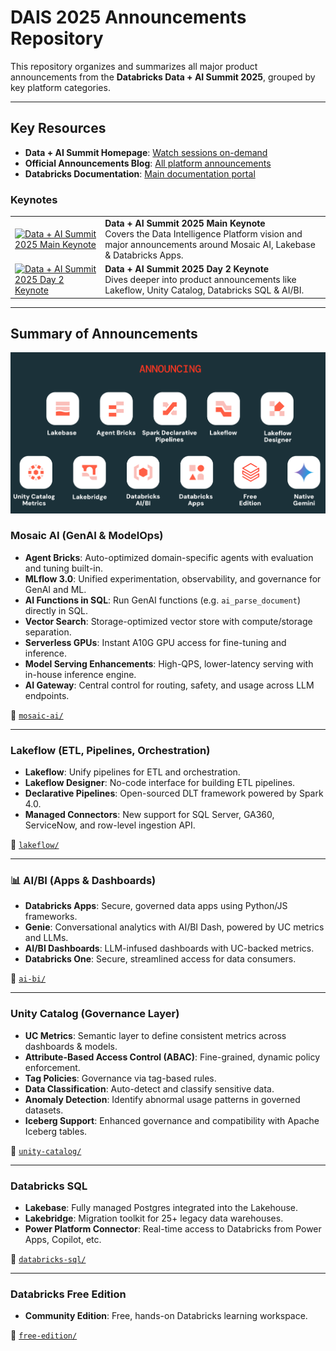 # DAIS 2025 Announcements Repository

This repository organizes and summarizes all major product announcements from the **Databricks Data + AI Summit 2025**, grouped by key platform categories. 

---

## Key Resources
*   **Data + AI Summit Homepage**: [Watch sessions on-demand](https://www.databricks.com/dataaisummit/)
*   **Official Announcements Blog**: [All platform announcements](https://www.databricks.com/blog/category/platform/announcements?categories=announcements)
*   **Databricks Documentation**: [Main documentation portal](https://docs.databricks.com/aws/en/)

### Keynotes
| | |
| --- | --- |
| [![Data + AI Summit 2025 Main Keynote](https://img.youtube.com/vi/ul8cRLIP_Vk/0.jpg)](https://www.youtube.com/watch?v=UfbyzK488Hk) | **Data + AI Summit 2025 Main Keynote**<br/>Covers the Data Intelligence Platform vision and major announcements around Mosaic AI, Lakebase & Databricks Apps. |
| [![Data + AI Summit 2025 Day 2 Keynote](https://img.youtube.com/vi/0pys27kA67U/0.jpg)](https://www.youtube.com/watch?v=0pys27kA67U) | **Data + AI Summit 2025 Day 2 Keynote**<br/>Dives deeper into product announcements like Lakeflow, Unity Catalog, Databricks SQL & AI/BI. |

---

## Summary of Announcements
![Announcements](/_resources/images/announcements.png)
### Mosaic AI (GenAI & ModelOps)
- **Agent Bricks**: Auto-optimized domain-specific agents with evaluation and tuning built-in.
- **MLflow 3.0**: Unified experimentation, observability, and governance for GenAI and ML.
- **AI Functions in SQL**: Run GenAI functions (e.g. `ai_parse_document`) directly in SQL.
- **Vector Search**: Storage-optimized vector store with compute/storage separation.
- **Serverless GPUs**: Instant A10G GPU access for fine-tuning and inference.
- **Model Serving Enhancements**: High-QPS, lower-latency serving with in-house inference engine.
- **AI Gateway**: Central control for routing, safety, and usage across LLM endpoints.

📁 [`mosaic-ai/`](./mosaic-ai)

---

### Lakeflow (ETL, Pipelines, Orchestration)
- **Lakeflow**: Unify pipelines for ETL and orchestration.
- **Lakeflow Designer**: No-code interface for building ETL pipelines.
- **Declarative Pipelines**: Open-sourced DLT framework powered by Spark 4.0.
- **Managed Connectors**: New support for SQL Server, GA360, ServiceNow, and row-level ingestion API.

📁 [`lakeflow/`](./lakeflow)

---

### 📊 AI/BI (Apps & Dashboards)
- **Databricks Apps**: Secure, governed data apps using Python/JS frameworks.
- **Genie**: Conversational analytics with AI/BI Dash, powered by UC metrics and LLMs.
- **AI/BI Dashboards**: LLM-infused dashboards with UC-backed metrics.
- **Databricks One**: Secure, streamlined access for data consumers.

📁 [`ai-bi/`](./ai-bi)

---

### Unity Catalog (Governance Layer)
- **UC Metrics**: Semantic layer to define consistent metrics across dashboards & models.
- **Attribute-Based Access Control (ABAC)**: Fine-grained, dynamic policy enforcement.
- **Tag Policies**: Governance via tag-based rules.
- **Data Classification**: Auto-detect and classify sensitive data.
- **Anomaly Detection**: Identify abnormal usage patterns in governed datasets.
- **Iceberg Support**: Enhanced governance and compatibility with Apache Iceberg tables.

📁 [`unity-catalog/`](./unity-catalog)

---

### Databricks SQL
- **Lakebase**: Fully managed Postgres integrated into the Lakehouse.
- **Lakebridge**: Migration toolkit for 25+ legacy data warehouses.
- **Power Platform Connector**: Real-time access to Databricks from Power Apps, Copilot, etc.

📁 [`databricks-sql/`](./databricks-sql)

---

### Databricks Free Edition
- **Community Edition**: Free, hands-on Databricks learning workspace.

📁 [`free-edition/`](./free-edition)